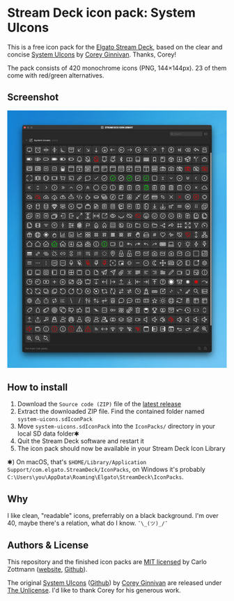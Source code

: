 # Stream Deck icon pack: System UIcons

This is a free icon pack for the [Elgato Stream Deck](https://www.elgato.com/en/stream-deck),
based on the clear and concise [System UIcons](https://systemuicons.com/) by
[Corey Ginnivan](https://corey.ginnivan.net/). Thanks, Corey!

The pack consists of 420 monochrome icons (PNG, 144×144px). 23 of them come with
red/green alternatives.

## Screenshot

![Screenshot of v1.1](screenshot-1.1.png)

## How to install

1. Download the `Source code (ZIP)` file of the [latest release](https://github.com/carlo/streamdeck-iconpack-system-uicons/releases)
2. Extract the downloaded ZIP file. Find the contained folder named `system-uicons.sdIconPack`
3. Move `system-uicons.sdIconPack` into the `IconPacks/` directory in your local SD data folder✱
4. Quit the Stream Deck software and restart it
5. The icon pack should now be available in your Stream Deck Icon Library

✱) On macOS, that's `$HOME/Library/Application Support/com.elgato.StreamDeck/IconPacks`,
on Windows it's probably `C:\Users\you\AppData\Roaming\Elgato\StreamDeck\IconPacks`.

## Why

I like clean, "readable" icons, preferrably on a black background. I'm over 40,
maybe there's a relation, what do I know. `¯\_(ツ)_/¯`

## Authors & License

This repository and the finished icon packs are [MIT licensed](LICENSE.md) by
Carlo Zottmann ([website](https://czm.io), [Github](https://github.com/carlo)).

The original [System UIcons](https://systemuicons.com/)
([Github](https://github.com/CoreyGinnivan/system-uicons)) by
[Corey Ginnivan](https://corey.ginnivan.net/) are released under
[The Unlicense](https://github.com/CoreyGinnivan/system-uicons/blob/master/LICENSE).
I'd like to thank Corey for his generous work.
